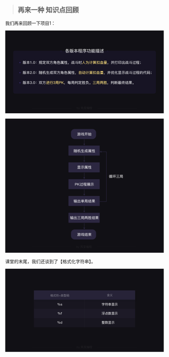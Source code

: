 > ## 再来一种 知识点回顾

我们再来回顾一下项目1：

![](img/img2_1.png)

![](img/img2_2.png)

课堂的末尾，我们还谈到了【格式化字符串】。

![](img/img2_3.png)